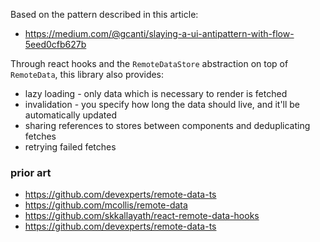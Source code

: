 Based on the pattern described in this article:

-   https://medium.com/@gcanti/slaying-a-ui-antipattern-with-flow-5eed0cfb627b

Through react hooks and the `RemoteDataStore` abstraction on top of `RemoteData`, this library also provides:

-   lazy loading - only data which is necessary to render is fetched
-   invalidation - you specify how long the data should live, and it'll be automatically updated
-   sharing references to stores between components and deduplicating fetches
-   retrying failed fetches

### prior art

-   https://github.com/devexperts/remote-data-ts
-   https://github.com/mcollis/remote-data
-   https://github.com/skkallayath/react-remote-data-hooks
-   https://github.com/devexperts/remote-data-ts
